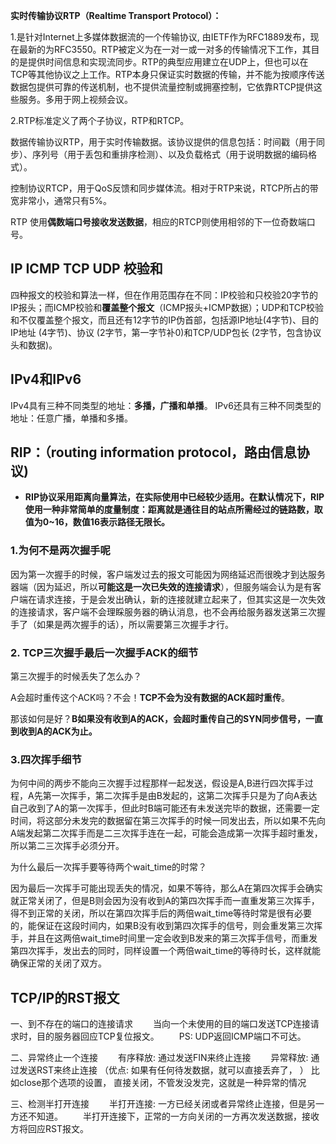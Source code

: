 **实时传输协议RTP（Realtime Transport Protocol）：**

1.是针对Internet上多媒体数据流的一个传输协议, 由IETF作为RFC1889发布，现在最新的为RFC3550。RTP被定义为在一对一或一对多的传输情况下工作，其目的是提供时间信息和实现流同步。RTP的典型应用建立在UDP上，但也可以在TCP等其他协议之上工作。RTP本身只保证实时数据的传输，并不能为按顺序传送数据包提供可靠的传送机制，也不提供流量控制或拥塞控制，它依靠RTCP提供这些服务。多用于网上视频会议。

2.RTP标准定义了两个子协议，RTP和RTCP。

数据传输协议RTP，用于实时传输数据。该协议提供的信息包括：时间戳（用于同步）、序列号（用于丢包和重排序检测）、以及负载格式（用于说明数据的编码格式）。

控制协议RTCP，用于QoS反馈和同步媒体流。相对于RTP来说，RTCP所占的带宽非常小，通常只有5%。

RTP 使用**偶数端口号接收发送数据**，相应的RTCP则使用相邻的下一位奇数端口号。

## IP ICMP TCP UDP 校验和

四种报文的校验和算法一样，但在作用范围存在不同：IP校验和只校验20字节的IP报头；而ICMP校验和**覆盖整个报文**（ICMP报头+ICMP数据）；UDP和TCP校验和不仅覆盖整个报文，而且还有12字节的IP伪首部，包括源IP地址(4字节)、目的IP地址 (4字节)、协议 (2字节，第一字节补0)和TCP/UDP包长 (2字节，包含协议头和数据)。

## IPv4和IPv6

IPv4具有三种不同类型的地址：**多播，广播和单播**。 IPv6还具有三种不同类型的地址：任意广播，单播和多播。 

## RIP：（routing information protocol，路由信息协议)

- **RIP协议采用距离向量算法，在实际使用中已经较少适用。在默认情况下，RIP使用一种非常简单的度量制度：距离就是通往目的站点所需经过的链路数，取值为0~16，数值16表示路径无限长。**



### 1.为何不是两次握手呢

因为第一次握手的时候，客户端发过去的报文可能因为网络延迟而很晚才到达服务器端（因为延迟，所以**可能这是一次已失效的连接请求**），但服务端会认为是有客户端在请求连接，于是会发出确认，新的连接就建立起来了，但其实这是一次失效的连接请求，客户端不会理睬服务器的确认消息，也不会再给服务器发送第三次握手了（如果是两次握手的话），所以需要第三次握手才行。

### 2. TCP三次握手最后一次握手ACK的细节

第三次握手的时候丢失了怎么办？

A会超时重传这个ACK吗？不会！**TCP不会为没有数据的ACK超时重传**。

那该如何是好？**B如果没有收到A的ACK，会超时重传自己的SYN同步信号，一直到收到A的ACK为止。**

### 3.四次挥手细节

为何中间的两步不能向三次握手过程那样一起发送，假设是A,B进行四次挥手过程，A先第一次挥手，第二次挥手是由B发起的，这第二次挥手只是为了向A表达自己收到了A的第一次挥手，但此时B端可能还有未发送完毕的数据，还需要一定时间，将这部分未发完的数据留在第三次挥手的时候一同发出去，所以如果不先向A端发起第二次挥手而是二三次挥手连在一起，可能会造成第一次挥手超时重发，所以第二三次挥手必须分开。

为什么最后一次挥手要等待两个wait_time的时常？

因为最后一次挥手可能出现丢失的情况，如果不等待，那么A在第四次挥手会确实就正常关闭了，但是B则会因为没有收到A的第四次挥手而一直重发第三次挥手，得不到正常的关闭，所以在第四次挥手后的两倍wait_time等待时常是很有必要的，能保证在这段时间内，如果B没有收到第四次挥手的信号，则会重发第三次挥手，并且在这两倍wait_time时间里一定会收到B发来的第三次挥手信号，而重发第四次挥手，发出去的同时，同样设置一个两倍wait_time的等待时长，这样就能确保正常的关闭了双方。

## TCP/IP的RST报文

一、到不存在的端口的连接请求
  当向一个未使用的目的端口发送TCP连接请求时，目的服务器回应TCP复位报文。
  PS: UDP返回ICMP端口不可达。

二、异常终止一个连接
  有序释放: 通过发送FIN来终止连接
  异常释放: 通过发送RST来终止连接 （优点: 如果有任何待发数据，就可以直接丢弃了， ）
	比如close那个选项的设置， 直接关闭，不管发没发完，这就是一种异常的情况

三、检测半打开连接
  半打开连接: 一方已经关闭或者异常终止连接，但是另一方还不知道。
  半打开连接下，正常的一方向关闭的一方再次发送数据，接收方将回应RST报文。